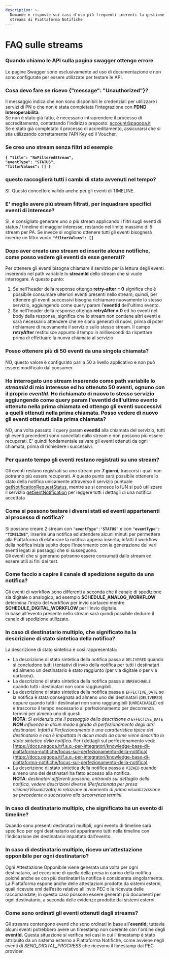 ```yaml
---
description: >-
  Domande e risposte sui casi d'uso più frequenti inerenti la gestione delle
  streams di Piattaforma Notifiche
---
```


# FAQ sulle streams

### Quando chiamo le API sulla pagina swagger ottengo errore

Le pagine Swagger sono esclusivamente ad uso di documentazione e non sono configurate per essere utilizzate per testare le API.

### Cosa devo fare se ricevo **{"message": "Unauthorized"}**?

Il messaggio indica che non sono disponibili le credenziali per utilizzare i servizi di PN o che non è stata completata l'integrazione con **PDND Interoperabilità**. \
Se non è stato già fatto, è necessario intraprendere il processo di accreditamento, contattando l'indirizzo preposto: [account@pagopa.it](mailto:account@pagopa.it)\
Se è stato già completato il processo di accreditamento, assicurarsi che si stia utilizzando correttamente l'API Key ed il Voucher.

### Se creo uno stream senza filtri ad esempio

**`{ "title": "NoFilteredStream",`** \
&#x20;  **`"eventType": "STATUS",`** \
&#x20;  **`"filterValues": [] }`**                                                                                               &#x20;

### questo raccoglierà tutti i cambi di stato avvenuti nel tempo?

SI. Questo concetto è valido anche per gli eventi di TIMELINE.

### E' meglio avere più stream filtrati, per inquadrare specifici eventi di interesse?

SI, è consigliato generare uno o più stream applicando i filtri sugli eventi di status / timeline di maggior interesse, restando nel limite massimo di 5 stream per PA. Se invece si vogliono ottenere tutti gli eventi bisognerà inserire un filtro vuoto:**`"filterValues": []`**

### Dopo aver creato uno stream ed inserite alcune notifiche, come posso vedere gli eventi da esse generati?

Per ottenere gli eventi bisogna chiamare il servizio per la lettura degli eventi inserendo nel path variabile lo **streamId** dello stream che si vuole interrogare. A questo punto:

1. Se nell'header della response ottengo **retry-after = 0** significa che è possibile consumare ulteriori eventi presenti nello stream; quindi, per ottenere gli eventi successivi bisogna richiamare nuovamente lo stesso servizio, aggiungendo come query param l'**eventId** dell'ultimo evento.
2. Se nell'header della response ottengo **retryAfter ≠ 0** ed ho eventi nel body della response, significa che lo stream non contiene altri eventi e sarà necessario attendere che ne siano generati di nuovi, prima di poter richiamare di nuovamente il servizio sullo stesso stream. Il campo **retryAfter** restituisce appunto il tempo in millisecondi da rispettare prima di effettuare la nuova chiamata al servizio

### Posso ottenere più di 50 eventi da una singola chiamata?

NO, questo valore è configurato pari a 50 a livello applicativo e non può essere modificato dal consumer.

### Ho interrogato uno stream inserendo come path variabile lo _streamId_ di mio interesse ed ho ottenuto 50 eventi, ognuno con il proprio _eventId_. Ho richiamato di nuovo lo stesso servizio aggiungendo come query param l'eventId dell'ultimo evento ottenuto nella prima chiamata ed ottengo gli eventi successivi a quelli ottenuti nella prima chiamata. Posso vedere di nuovo gli eventi ottenuti dalla prima chiamata?

NO, una volta passato il query param **eventId** alla chiamata del servizio, tutti gli eventi precedenti sono cancellati dallo stream e non possono più essere recuperati. E' quindi fondamentale salvare gli eventi ottenuti da ogni chiamata, prima di richiedere i successivi.

### Per quanto tempo gli eventi restano registrati su uno stream?

Gli eventi restano registrati su uno stream per **7 giorni**, trascorsi i quali non potranno più essere recuperati. A questo punto sarà possibile ottenere lo stato della notifica unicamente attraverso il servizio puntuale [getNotificationRequestStatus](https://petstore.swagger.io/?url=https://raw.githubusercontent.com/pagopa/pn-delivery/develop/docs/openapi/api-external-b2b-pa.yaml#/SenderReadB2B/retrieveNotificationRequestStatus), mentre se si conosce lo IUN si può utilizzare il servizio [getSentNotification](https://petstore.swagger.io/?url=https://raw.githubusercontent.com/pagopa/pn-delivery/develop/docs/openapi/api-external-b2b-pa.yaml#/SenderReadB2B/retrieveSentNotification) per leggere tutti i dettagli di una notifica accettata

### Come si possono testare i diversi stati ed eventi appartenenti al processo di notifica?

Si possono creare 2 stream con `"`**`eventType`**`":"`**`STATUS"`** e con **`"eventType": "TIMELINE"`**, inserire una notifica ed attendere alcuni minuti per permettere alla Piattaforma di elaborare la notifica appena inserita; infatti il workflow della notifica inizia subito dopo l'inserimento con la generazione dei vari eventi legati ai passaggi che si susseguono.\
Gli eventi che si generano potranno essere consumati dallo stream ed essere utili ai fini dei test.

### Come faccio a capire il canale di spedizione seguito da una notifica?

Gli eventi di workflow sono differenti a seconda che il canale di spedizione sia digitale o analogico, ad esempio **SCHEDULE\_ANALOG\_WORKFLOW** determina l'inizio del workflow per invio cartaceo mentre **SCHEDULE\_DIGITAL\_WORKFLOW** per l'invio digitale.\
In base all'evento presente nello stream sarà quindi possibile dedurre il canale di spedizione utilizzato.

### In caso di destinatario multiplo, che significato ha la d**escrizione di stato sintetica della notifica**?

La descrizione di stato sintetica è così rappresentata:

* La descrizione di stato sintetica della notifica passa a `DELIVERED` quando si concludono tutti i tentativi di invio della notifica per tutti i destinatari ed almeno un destinatario è stato raggiunto (per via digitale o per via cartacea).
* La descrizione di stato sintetica della notifica passa a `UNREACHABLE` quando tutti i destinatari non sono raggiungibili.
* La descrizione di stato sintetica della notifica passa a `EFFECTIVE_DATE` se la notifica è stata consegnata ad almeno uno dei destinatari (`DELIVERED`) oppure quando tutti i destinatari non sono raggiungibili (`UNREACHABLE`) ed è trascorso il tempo necessario al perfezionamento per decorrenza termini per almeno uno di questi.\
  **NOTA**: _Si evidenzia che il passaggio della descrizione a_ `EFFECTIVE_DATE` _**NON** influenza in alcun modo il grado di perfezionamento degli altri destinatari. Infatti il Perfezionamento è una caratteristica tipica del destinatario e non è impattata in alcun modo da come viene descritto lo stato sintetico della notifica._ Per i dettagli sul perfezionamento vedi: [https://docs.pagopa.it/f.a.q.-per-integratori/knowledge-base-di-piattaforma-notifiche/focus-sul-perfezionamento-della-notifica](https://docs.pagopa.it/f.a.q.-per-integratori/knowledge-base-di-piattaforma-notifiche/focus-sul-perfezionamento-della-notifica)
* La descrizione di stato sintetica della notifica passa a `VIEWED` quando almeno uno dei destinatari ha fatto accesso alla notifica.\
  **NOTA**: _destinatari differenti possono, entrando sul dettaglio della notifica, vedere descrizioni diverse (Perfezionata per presa visione/Visualizzata) in relazione al momento di prima visualizzazione se precedente o successivo alla decorrenza termini._

### In caso di destinatario multiplo, che significato ha un evento di timeline?

Quando sono presenti destinatari multipli, ogni evento di timeline sarà specifico per ogni destinatario ed appariranno tutti nella timeline con l'indicazione del destinatario impattato dall'evento.

### In caso di destinatario multiplo, ricevo un'attestazione opponibile per ogni destinatario?

Ogni Attestazione Opponibile viene generata una volta per ogni destinatario, ad eccezione di quella della presa in carico della notifica poiché anche se con più destinatari la notifica è considerata singolarmente. \
La Piattaforma espone anche delle attestazioni prodotte da sistemi esterni, quali ricevute xml dell’esito relativo all’invio PEC o le ricevuta delle raccomandate; in questo caso possono essere generati più documenti per ogni destinatario, a seconda delle evidenze prodotte dai sistemi esterni.

### Come sono ordinati gli eventi ottenuti dagli streams?

Gli streams contengono eventi che sono ordinati in base all'**eventId;** tuttavia alcuni eventi potrebbero avere un timestamp non coerente con l'ordine degli **eventId.** Questa situazione si verifica nei casi in cui il timestamp è stato attribuito da un sistema esterno a Piattaforma Notifiche, come avviene negli eventi di _SEND\_DIGITAL\_PROGRESS_ che ricevono il timestamp dai PEC provider. &#x20;
